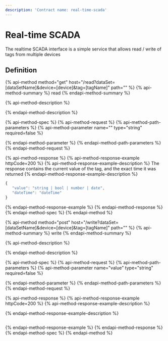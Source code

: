 ```yaml
---
description: 'Contract name: real-time-scada'
---
```


# Real-time SCADA

The realtime SCADA interface is a simple service that allows read / write of tags from multiple devices

## Definition

{% api-method method="get" host="/read?dataSet=\[dataSetName\]&device=\[device\]&tag=\[tagName\]" path="" %}
{% api-method-summary %}
read
{% endapi-method-summary %}

{% api-method-description %}

{% endapi-method-description %}

{% api-method-spec %}
{% api-method-request %}
{% api-method-path-parameters %}
{% api-method-parameter name="" type="string" required=false %}

{% endapi-method-parameter %}
{% endapi-method-path-parameters %}
{% endapi-method-request %}

{% api-method-response %}
{% api-method-response-example httpCode=200 %}
{% api-method-response-example-description %}
The response contains the current value of the tag, and the exact time it was returned
{% endapi-method-response-example-description %}

```javascript
{
   "value": "string | bool | number | date",
   "dateTime": "dateTime"
}
```
{% endapi-method-response-example %}
{% endapi-method-response %}
{% endapi-method-spec %}
{% endapi-method %}

{% api-method method="post" host="/write?dataSet=\[dataSetName\]&device=\[device\]&tag=\[tagName\]" path="" %}
{% api-method-summary %}
write
{% endapi-method-summary %}

{% api-method-description %}

{% endapi-method-description %}

{% api-method-spec %}
{% api-method-request %}
{% api-method-path-parameters %}
{% api-method-parameter name="value" type="string" required=false %}

{% endapi-method-parameter %}
{% endapi-method-path-parameters %}
{% endapi-method-request %}

{% api-method-response %}
{% api-method-response-example httpCode=200 %}
{% api-method-response-example-description %}

{% endapi-method-response-example-description %}

```

```
{% endapi-method-response-example %}
{% endapi-method-response %}
{% endapi-method-spec %}
{% endapi-method %}

